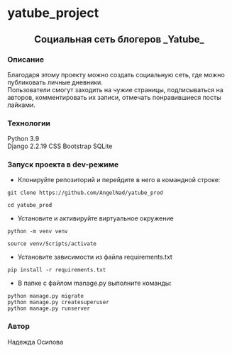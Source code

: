 # yatube_project
<h2 align="center">Социальная сеть блогеров _Yatube_</h2>

### Описание
Благодаря этому проекту можно создать социальную сеть, где можно публиковать личные дневники.<br>
Пользователи смогут заходить на чужие страницы, подписываться на авторов, 
комментировать их записи, отмечать понравившиеся посты лайками.
### Технологии
Python 3.9<br>
Django 2.2.19
CSS
Bootstrap
SQLite
### Запуск проекта в dev-режиме
- Клонируйте репозиторий и перейдите в него в командной строке:
```
git clone https://github.com/AngelNad/yatube_prod

cd yatube_prod
```
- Установите и активируйте виртуальное окружение
```
python -m venv venv

source venv/Scripts/activate
```

- Установите зависимости из файла requirements.txt
```
pip install -r requirements.txt
``` 
- В папке с файлом manage.py выполните команды:
```
python manage.py migrate
python manage.py createsuperuser
python manage.py runserver
```
### Автор
Надежда Осипова
